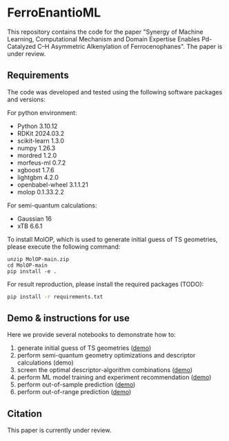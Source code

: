 # FerroEnantioML
This repository contains the code for the paper "Synergy of Machine Learning, Computational Mechanism and Domain Expertise Enables Pd-Catalyzed C–H Asymmetric Alkenylation of Ferrocenophanes". The paper is under review.

## Requirements
The code was developed and tested using the following software packages and versions:

For python environment:
- Python 3.10.12
- RDKit 2024.03.2
- scikit-learn 1.3.0
- numpy 1.26.3
- mordred 1.2.0
- morfeus-ml 0.7.2
- xgboost 1.7.6
- lightgbm 4.2.0
- openbabel-wheel 3.1.1.21
- molop 0.1.33.2.2

For semi-quantum calculations:
- Gaussian 16
- xTB 6.6.1

To install MolOP, which is used to generate initial guess of TS geometries, please execute the following command:
```base
unzip MolOP-main.zip
cd MolOP-main
pip install -e .
```

For result reproduction, please install the required packages (TODO):
```bash
pip install -r requirements.txt
```

## Demo & instructions for use
Here we provide several notebooks to demonstrate how to:
1. generate initial guess of TS geometries ([demo](https://github.com/licheng-xu-echo/FerroEnantioML/blob/main/notebook/generate_init_TS.ipynb))
2. perform semi-quantum geometry optimizations and descriptor calculations (demo)
3. screen the optimal descriptor-algorithm combinations ([demo](https://github.com/licheng-xu-echo/FerroEnantioML/blob/main/notebook/desc_model_screen.ipynb))
4. perform ML model training and experiment recommendation ([demo](https://github.com/licheng-xu-echo/FerroEnantioML/blob/main/notebook/recommend.ipynb))
5. perform out-of-sample prediction ([demo](https://github.com/licheng-xu-echo/FerroEnantioML/blob/main/notebook/out_of_sample_test.ipynb))
6. perform out-of-range prediction ([demo](https://github.com/licheng-xu-echo/FerroEnantioML/blob/main/notebook/valid_high_ee_extrapolation.ipynb))

## Citation
This paper is currently under review.